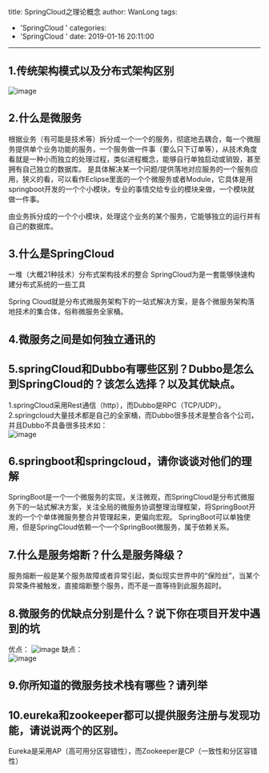 title: SpringCloud之理论概念
author: WanLong
tags:
  - 'SpringCloud  '
categories:
  - 'SpringCloud  '
date: 2019-01-16 20:11:00
---
## 1.传统架构模式以及分布式架构区别  
![image](https://bigyyl-1256623201.cos.ap-chongqing.myqcloud.com/blog/20190226/springcloud%E4%BC%A0%E7%BB%9F%E6%9E%B6%E6%9E%84%E6%A8%A1%E5%BC%8F%E4%BB%A5%E5%8F%8A%E5%88%86%E5%B8%83%E5%BC%8F%E6%9E%B6%E6%9E%84%E5%8C%BA%E5%88%AB.png)  
## 2.什么是微服务
根据业务（有可能是技术等）拆分成一个一个的服务，彻底地去耦合，每一个微服务提供单个业务功能的服务，一个服务做一件事（要么只下订单等），从技术角度看就是一种小而独立的处理过程，类似进程概念，能够自行单独启动或销毁，甚至拥有自己独立的数据库。
是具体解决某一个问题/提供落地对应服务的一个服务应用，狭义的看，可以看作Eclipse里面的一个个微服务或者Module，它具体是用springboot开发的一个个小模块，专业的事情交给专业的模块来做，一个模块就做一件事。

由业务拆分成的一个个小模块，处理这个业务的某个服务，它能够独立的运行并有自己的数据库。

## 3.什么是SpringCloud
一堆（大概21种技术）分布式架构技术的整合
SpringCloud为是一套能够快速构建分布式系统的一些工具

Spring Cloud就是分布式微服务架构下的一站式解决方案，是各个微服务架构落地技术的集合体，俗称微服务全家桶。

## 4.微服务之间是如何独立通讯的


## 5.springCloud和Dubbo有哪些区别？Dubbo是怎么到SpringCloud的？该怎么选择？以及其优缺点。
1.springCloud采用Rest通信（http），而Dubbo是RPC（TCP/UDP）。
2.springcloud大量技术都是自己的全家桶，而Dubbo很多技术是整合各个公司，并且Dubbo不具备很多技术如：  
![image](https://bigyyl-1256623201.cos.ap-chongqing.myqcloud.com/blog/20190226/SpringCloud%E5%92%8CDubbo.png)  


## 6.springboot和springcloud，请你谈谈对他们的理解
SpringBoot是一个一个微服务的实现，关注微观，而SpringCloud是分布式微服务下的一站式解决方案，关注全局的微服务协调整理治理框架，将SpringBoot开发的一个个单体微服务整合并管理起来，更偏向宏观。
SpringBoot可以单独使用，但是SpringCloud依赖一个一个SpringBoot微服务，属于依赖关系。

## 7.什么是服务熔断？什么是服务降级？
服务熔断一般是某个服务故障或者异常引起，类似现实世界中的“保险丝”，当某个异常条件被触发，直接熔断整个服务，而不是一直等待到此服务超时。


## 8.微服务的优缺点分别是什么？说下你在项目开发中遇到的坑
优点：
![image](https://bigyyl-1256623201.cos.ap-chongqing.myqcloud.com/blog/20190226/%E5%BE%AE%E6%9C%8D%E5%8A%A1%E4%BC%98%E7%82%B9.png)
缺点：  
![image](https://bigyyl-1256623201.cos.ap-chongqing.myqcloud.com/blog/20190226/%E5%BE%AE%E6%9C%8D%E5%8A%A1%E7%BC%BA%E7%82%B9.png)
## 9.你所知道的微服务技术栈有哪些？请列举

## 10.eureka和zookeeper都可以提供服务注册与发现功能，请说说两个的区别。
Eureka是采用AP（高可用分区容错性），而Zookeeper是CP（一致性和分区容错性）